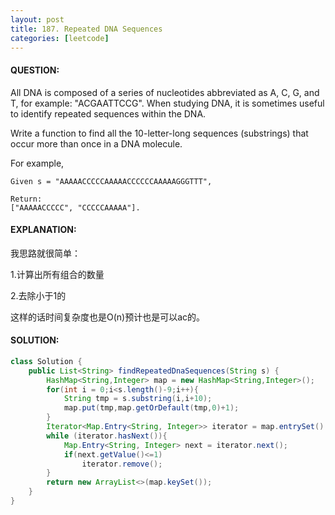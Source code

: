 ```yaml
---
layout: post
title: 187. Repeated DNA Sequences
categories: [leetcode]
---
```


#### QUESTION:

All DNA is composed of a series of nucleotides abbreviated as A, C, G, and T, for example: "ACGAATTCCG". When studying DNA, it is sometimes useful to identify repeated sequences within the DNA.

Write a function to find all the 10-letter-long sequences (substrings) that occur more than once in a DNA molecule.

For example,

```
Given s = "AAAAACCCCCAAAAACCCCCCAAAAAGGGTTT",

Return:
["AAAAACCCCC", "CCCCCAAAAA"].
```

#### EXPLANATION:

我思路就很简单：

1.计算出所有组合的数量

2.去除小于1的

这样的话时间复杂度也是O(n)预计也是可以ac的。

#### SOLUTION:

```JAVA
class Solution {
    public List<String> findRepeatedDnaSequences(String s) {
        HashMap<String,Integer> map = new HashMap<String,Integer>();
        for(int i = 0;i<s.length()-9;i++){
            String tmp = s.substring(i,i+10);
            map.put(tmp,map.getOrDefault(tmp,0)+1);
        }
        Iterator<Map.Entry<String, Integer>> iterator = map.entrySet().iterator();
        while (iterator.hasNext()){
            Map.Entry<String, Integer> next = iterator.next();
            if(next.getValue()<=1)
                iterator.remove();
        }
        return new ArrayList<>(map.keySet());
    }
}
```

